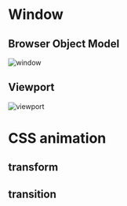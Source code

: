 # Window

## Browser Object Model

![window](./images/window.png)

## Viewport

![viewport](./images/Webdesign_Viewport_Window_Screen.svg.png)

# CSS animation

## transform

## transition
